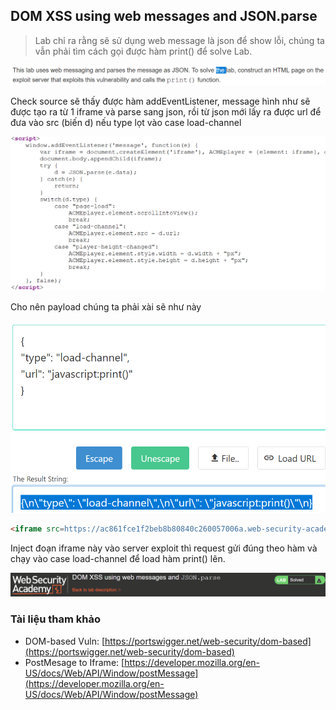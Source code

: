## DOM XSS using web messages and JSON.parse

> Lab chỉ ra rằng sẽ sử dụng web message là json để show lỗi, chúng ta vẫn phải tìm cách gọi được hàm print() để solve Lab.

![](/imgs/DOM-BASED-VULNERABILITIES/7.png?raw=true)

Check source sẽ thấy được hàm addEventListener, message hình như sẽ được tạo ra từ 1 iframe và parse sang json, rồi từ json mới lấy ra được url để đưa vào src (biến d) nếu type lọt vào case load-channel

![](/imgs/DOM-BASED-VULNERABILITIES/8.png?raw=true)

Cho nên payload chúng ta phải xài sẽ như này

![](/imgs/DOM-BASED-VULNERABILITIES/9.png?raw=true)

```html
<iframe src=https://ac861fce1f2beb8b80840c260057006a.web-security-academy.net/ onload='this.contentWindow.postMessage("{\n\"type\": \"load-channel\",\n\"url\": \"javascript:print()\"\n}", "*")'>
```

Inject đoạn iframe này vào server exploit thì request gửi đúng theo hàm và chạy vào case load-channel để load hàm print() lên.

![](/imgs/DOM-BASED-VULNERABILITIES/10.png?raw=true)

### Tài liệu tham khảo
- DOM-based Vuln: [https://portswigger.net/web-security/dom-based](https://portswigger.net/web-security/dom-based)
- PostMesage to Iframe: [https://developer.mozilla.org/en-US/docs/Web/API/Window/postMessage](https://developer.mozilla.org/en-US/docs/Web/API/Window/postMessage)